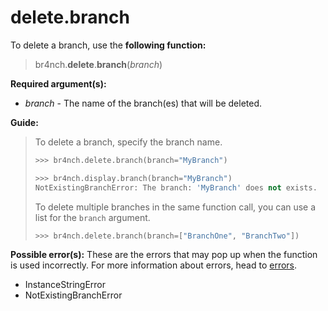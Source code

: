 # delete.branch

To delete a branch, use the **following function:**

> br4nch.**delete**.**branch**(*branch*)

**Required argument(s):**

- *branch* - The name of the branch(es) that will be deleted.

**Guide:**

> To delete a branch, specify the branch name.
>
> ```python
> >>> br4nch.delete.branch(branch="MyBranch")
> 
> >>> br4nch.display.branch(branch="MyBranch")
> NotExistingBranchError: The branch: 'MyBranch' does not exists.
> ```
>
> To delete multiple branches in the same function call, you can use a list for the `branch` argument.
>
> ```python
> >>> br4nch.delete.branch(branch=["BranchOne", "BranchTwo"])
> ```

**Possible error(s):**
These are the errors that may pop up when the function is used incorrectly.
For more information about errors, head to [errors](../../guides/errors.md).

- InstanceStringError
- NotExistingBranchError
